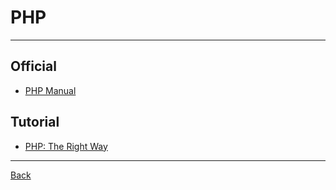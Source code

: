 # PHP

---

## Official

- [PHP Manual](https://www.php.net/manual/en/)

## Tutorial

- [PHP: The Right Way](https://phptherightway.com/)

---

[Back](./readme.md)
